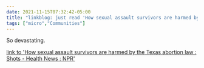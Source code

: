 ```yaml
---
date: 2021-11-15T07:32:42-05:00
title: "linkblog: just read 'How sexual assault survivors are harmed by the Texas abortion law : Shots - Health News : NPR'"
tags: ["micro","Communities"]
---
```

So devastating.
 
[link to 'How sexual assault survivors are harmed by the Texas abortion law : Shots - Health News : NPR'](https://www.npr.org/sections/health-shots/2021/11/15/1054710917/texas-abortion-law-harm-sexual-assault-survivors)
